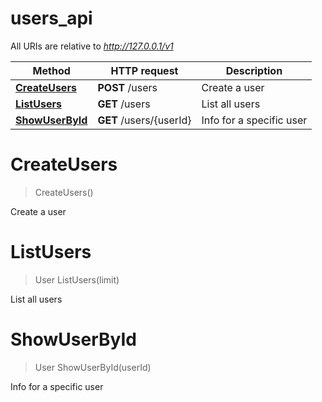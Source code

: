 # users_api

All URIs are relative to *http://127.0.0.1/v1*

Method | HTTP request | Description
------------- | ------------- | -------------
[**CreateUsers**](users_api.md#CreateUsers) | **POST** /users | Create a user
[**ListUsers**](users_api.md#ListUsers) | **GET** /users | List all users
[**ShowUserById**](users_api.md#ShowUserById) | **GET** /users/{userId} | Info for a specific user


<a name="CreateUsers"></a>
# **CreateUsers**
> CreateUsers()

Create a user
<a name="ListUsers"></a>
# **ListUsers**
> User ListUsers(limit)

List all users
<a name="ShowUserById"></a>
# **ShowUserById**
> User ShowUserById(userId)

Info for a specific user
